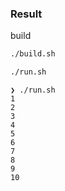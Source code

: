 ### Result

build
```bash
./build.sh
```

```bash
./run.sh
```

```
❯ ./run.sh
1
2
3
4
5
6
7
8
9
10
```